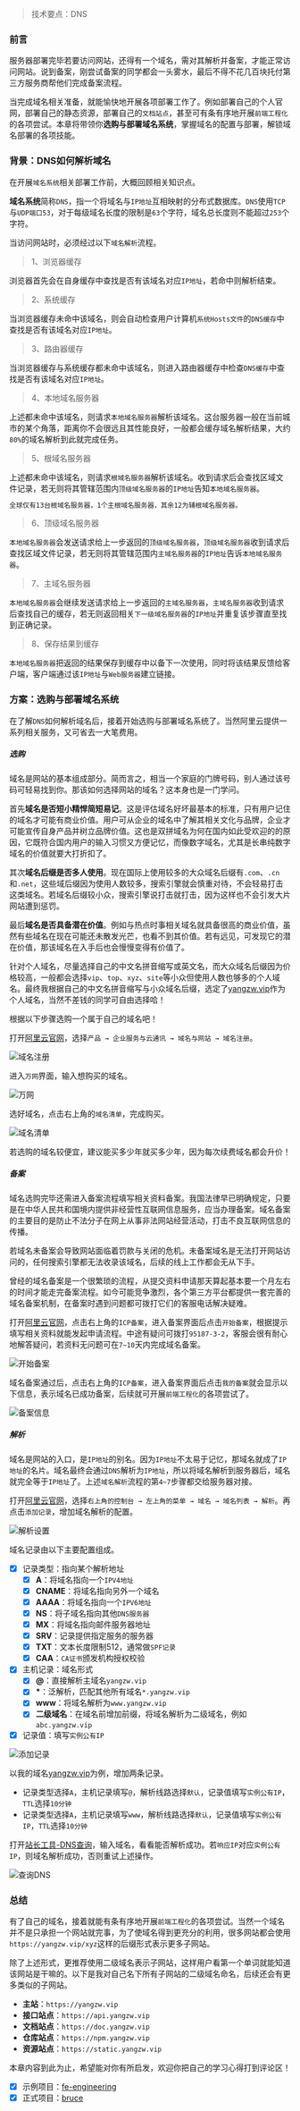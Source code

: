 > 技术要点：DNS

### 前言

服务器部署完毕若要访问网站，还得有一个域名，需对其解析并备案，才能正常访问网站。说到备案，刚尝试备案的同学都会一头雾水，最后不得不花几百块托付第三方服务商帮他们完成备案流程。

当完成域名相关准备，就能愉快地开展各项部署工作了。例如部署自己的个人官网，部署自己的静态资源，部署自己的`文档站点`，甚至可有条有序地开展`前端工程化`的各项尝试。本章将带领你**选购与部署域名系统**，掌握域名的配置与部署，解锁域名部署的各项技能。

### 背景：DNS如何解析域名

在开展`域名系统`相关部署工作前，大概回顾相关知识点。

**域名系统**简称`DNS`，指一个将域名与`IP地址`互相映射的分布式数据库。`DNS`使用`TCP`与`UDP端口53`，对于每级域名长度的限制是`63`个字符，域名总长度则不能超过`253`个字符。

当访问网站时，必须经过以下`域名解析`流程。

> 1、浏览器缓存

浏览器首先会在自身缓存中查找是否有该域名对应`IP地址`，若命中则解析结束。

> 2、系统缓存

当浏览器缓存未命中该域名，则会自动检查用户计算机`系统Hosts文件`的`DNS缓存`中查找是否有该域名对应`IP地址`。

> 3、路由器缓存

当浏览器缓存与系统缓存都未命中该域名，则进入路由器缓存中检查`DNS缓存`中查找是否有该域名对应`IP地址`。

> 4、本地域名服务器

上述都未命中该域名，则请求`本地域名服务器`解析该域名。这台服务器一般在当前城市的某个角落，距离你不会很远且其性能良好，一般都会缓存域名解析结果，大约`80%`的域名解析到此就完成任务。

> 5、根域名服务器

上述都未命中该域名，则请求`根域名服务器`解析该域名。收到请求后会查找区域文件记录，若无则将其管辖范围内`顶级域名服务器`的`IP地址`告知`本地域名服务器`。

```txt
全球仅有13台根域名服务器，1个主根域名服务器，其余12为辅根域名服务器。
```

> 6、顶级域名服务器

`本地域名服务器`会发送请求给上一步返回的`顶级域名服务器`，`顶级域名服务器`收到请求后查找区域文件记录，若无则将其管辖范围内`主域名服务器`的`IP地址`告诉`本地域名服务器`。

> 7、主域名服务器

`本地域名服务器`会继续发送请求给上一步返回的`主域名服务器`，`主域名服务器`收到请求后查找自己的缓存，若无则返回相关`下一级域名服务器`的`IP地址`并重复该步骤直至找到正确记录。

> 8、保存结果到缓存

`本地域名服务器`把返回的结果保存到缓存中以备下一次使用，同时将该结果反馈给客户端，客户端通过该`IP地址`与`Web服务器`建立链接。

### 方案：选购与部署域名系统

在了解`DNS`如何解析域名后，接着开始选购与部署域名系统了。当然阿里云提供一系列相关服务，又可省去一大笔费用。

##### 选购

域名是网站的基本组成部分。简而言之，相当一个家庭的门牌号码，别人通过该号码可轻易找到你。那该如何选择网站的域名？这本身也是一门学问。

首先**域名是否短小精悍简短易记**。这是评估域名好坏最基本的标准，只有用户记住的域名才可能有商业价值。用户可从企业的域名中了解其相关文化与品牌，企业才可能宣传自身产品并树立品牌价值。这也是双拼域名为何在国内如此受欢迎的的原因，它既符合国内用户的输入习惯又方便记忆，而像数字域名，尤其是长串纯数字域名的价值就要大打折扣了。

其次**域名后缀是否多人使用**。现在国际上使用较多的大众域名后缀有`.com`、`.cn`和`.net`，这些域后缀因为使用人数较多，搜索引擎就会慎重对待，不会轻易打击这类域名。若域名后缀较小众，搜索引擎说打击就打击，因为这样也不会引发大片网站遭到惩罚。

最后**域名是否具备潜在价值**。例如与热点时事相关域名就具备很高的商业价值，虽然有些域名在现在可能还未散发光芒，也看不到其价值。若有远见，可发现它的潜在价值，那该域名在入手后也会慢慢变得有价值了。

针对个人域名，尽量选择自己的中文名拼音缩写或英文名，而大众域名后缀因为价格较高，一般都会选择`vip`、`top`、`xyz`、`site`等小众但使用人数也够多的个人域名。最终我根据自己的中文名拼音缩写与小众域名后缀，选定了[yangzw.vip](https://yangzw.vip)作为个人域名，当然不差钱的同学可自由选择哈！

根据以下步骤选购一个属于自己的域名吧！

打开[阿里云官网](https://www.aliyun.com)，选择`产品 → 企业服务与云通讯 → 域名与网站 → 域名注册`。

![域名注册](https://p9-juejin.byteimg.com/tos-cn-i-k3u1fbpfcp/b806724bcdcf4a0285a6be44dd9cb43a~tplv-k3u1fbpfcp-watermark.image)

进入`万网`界面，输入想购买的域名。

![万网](https://p3-juejin.byteimg.com/tos-cn-i-k3u1fbpfcp/55e5a7391e0641879dc72dc2f7c1ef81~tplv-k3u1fbpfcp-watermark.image)

选好域名，点击右上角的`域名清单`，完成购买。

![域名清单](https://p1-juejin.byteimg.com/tos-cn-i-k3u1fbpfcp/2287c72f1aaf44a291b4b2a0d336fdcd~tplv-k3u1fbpfcp-watermark.image)

若选购的域名较便宜，建议能买多少年就买多少年，因为每次续费域名都会升价！

##### 备案

域名选购完毕还需进入备案流程填写相关资料备案。我国法律早已明确规定，只要是在中华人民共和国境内提供非经营性互联网信息服务，应当办理备案。域名备案的主要目的是防止不法分子在网上从事非法网站经营活动，打击不良互联网信息的传播。

若域名未备案会导致网站面临着罚款与关闭的危机。未备案域名是无法打开网站访问的，任何搜索引擎都无法收录该域名，后续的线上工作都会无从下手。

曾经的域名备案是一个很繁琐的流程，从提交资料申请那天算起基本要一个月左右的时间才能走完备案流程。如今可能竞争激烈，各个第三方平台都提供一套完善的域名备案机制，在备案时遇到问题都可拨打它们的客服电话解决疑难。

打开[阿里云官网](https://www.aliyun.com)，点击右上角的`ICP备案`，进入备案界面后点击`开始备案`，根据提示填写相关资料就能发起申请流程。中途有疑问可拨打`95187-3-2`，客服会很有耐心地解答疑问，若资料无问题可在`7~10`天内完成域名备案。

![开始备案](https://p1-juejin.byteimg.com/tos-cn-i-k3u1fbpfcp/1365104d00c24034a6fecff2e95668fb~tplv-k3u1fbpfcp-watermark.image)

域名备案通过后，点击右上角的`ICP备案`，进入备案界面后点击`我的备案`就会显示以下信息，表示域名已成功备案，后续就可开展`前端工程化`的各项尝试了。

![备案信息](https://p9-juejin.byteimg.com/tos-cn-i-k3u1fbpfcp/b8613ae55bf44caeaca806aa1e81002a~tplv-k3u1fbpfcp-watermark.image)

##### 解析

域名是网站的入口，是`IP地址`的别名。因为`IP地址`不太易于记忆，那域名就成了`IP地址`的名片。域名最终会通过`DNS`解析为`IP地址`，所以将域名解析到服务器后，域名就完全等于`IP地址`了。上述`域名解析`流程的第`4~7`步骤都交给服务器对接。

打开[阿里云官网](https://www.aliyun.com)，选择`右上角的控制台 → 左上角的菜单 → 域名 → 域名列表 → 解析`。再点击`添加记录`，增加域名解析的配置。

![解析设置](https://p1-juejin.byteimg.com/tos-cn-i-k3u1fbpfcp/6e550036bbe34734bef2f94ec6645b60~tplv-k3u1fbpfcp-watermark.image)

域名记录由以下主要配置组成。

- [x] 记录类型：指向某个解析地址
	- [x] **A**：将域名指向一个`IPV4地址`
	- [x] **CNAME**：将域名指向另外一个域名
	- [x] **AAAA**：将域名指向一个`IPV6地址`
	- [x] **NS**：将子域名指向其他`DNS服务器`
	- [x] **MX**：将域名指向邮件服务器地址
	- [x] **SRV**：记录提供指定服务的服务器
	- [x] **TXT**：文本长度限制512，通常做`SPF记录`
	- [x] **CAA**：`CA证书`颁发机构授权校验
- [x] 主机记录：域名形式
	- [x] **@**：直接解析主域名`yangzw.vip`
	- [x] **\***：泛解析，匹配其他所有域名`*.yangzw.vip`
	- [x] **www**：将域名解析为`www.yangzw.vip`
	- [x] **二级域名**：在域名前增加前缀，将域名解析为二级域名，例如`abc.yangzw.vip`
- [x] 记录值：填写`实例公有IP`

![添加记录](https://p1-juejin.byteimg.com/tos-cn-i-k3u1fbpfcp/4620369ec4804829835ec898b6dd7213~tplv-k3u1fbpfcp-watermark.image)

以我的域名[yangzw.vip](https://yangzw.vip)为例，增加两条记录。

- 记录类型选择`A`，主机记录填写`@`，解析线路选择`默认`，记录值填写`实例公有IP`，`TTL`选择`10分钟`
- 记录类型选择`A`，主机记录填写`www`，解析线路选择`默认`，记录值填写`实例公有IP`，`TTL`选择`10分钟`

打开[站长工具-DNS查询](https://tool.chinaz.com/dns)，输入域名，看看能否解析成功。若`响应IP`对应`实例公有IP`，则域名解析成功，否则重试上述操作。

![查询DNS](https://p6-juejin.byteimg.com/tos-cn-i-k3u1fbpfcp/a9f4d8d2b708416890f7d9ba6089bec7~tplv-k3u1fbpfcp-watermark.image)

### 总结

有了自己的域名，接着就能有条有序地开展`前端工程化`的各项尝试。当然一个域名并不是只承担一个网站就完事，为了使域名得到更充分的利用，很多网站都会使用`https://yangzw.vip/xyz`这样的后缀形式表示更多子网站。

除了上述形式，更推荐使用二级域名表示子网站，这样用户看第一个单词就能知道该网站是干嘛的。以下是我对自己名下所有子网站的二级域名命名，后续还会有更多类似的子网站。

- **主站**：`https://yangzw.vip`
- **接口站点**：`https://api.yangzw.vip`
- **文档站点**：`https://doc.yangzw.vip`
- **仓库站点**：`https://npm.yangzw.vip`
- **资源站点**：`https://static.yangzw.vip`

本章内容到此为止，希望能对你有所启发，欢迎你把自己的学习心得打到评论区！

- [x] 示例项目：[fe-engineering](https://github.com/JowayYoung/fe-engineering)
- [x] 正式项目：[bruce](https://github.com/JowayYoung/bruce)